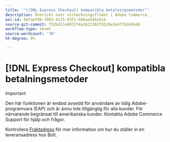 ```yaml
---
title: '"[!DNL Express Checkout] kompatibla betalningsmetoder"'
description: Översikt över utcheckningsflödet i Adobe Commerce.
exl-id: 60faef08-7083-4175-93f2-086aa54b1614
source-git-commit: f52bd11e4872f4a1621382f5528e2e477b2e9e48
workflow-type: tm+mt
source-wordcount: '70'
ht-degree: 0%

---
```


# [!DNL Express Checkout] kompatibla betalningsmetoder

>[!IMPORTANT]
>
> Den här funktionen är endast avsedd för användare av tidig Adobe-programvara (EAP) och är ännu inte tillgänglig för alla kunder. För närvarande begränsat till amerikanska kunder. Kontakta Adobe Commerce Support för hjälp och frågor.

Kontrollera [Fraktadress](https://help.bolt.com/shoppers/guides/checkout/update-shipping-address) för mer information om hur du ställer in en leveransadress hos Bolt.
